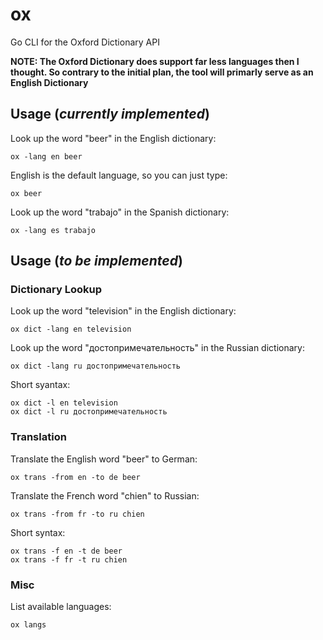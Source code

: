 # ox

Go CLI for the Oxford Dictionary API

**NOTE: The Oxford Dictionary does support far less languages then I thought. So contrary to the initial plan, the tool will primarly serve as an English Dictionary**

## Usage (*currently implemented*)

Look up the word "beer" in the English dictionary:

`ox -lang en beer`

English is the default language, so you can just type:

`ox beer`

Look up the word "trabajo" in the Spanish dictionary:

`ox -lang es trabajo`

## Usage (*to be implemented*)

### Dictionary Lookup

Look up the word "television" in the English dictionary:

`ox dict -lang en television`

Look up the word "достопримечательность" in the Russian dictionary:

`ox dict -lang ru достопримечательность`

Short syantax:

```
ox dict -l en television
ox dict -l ru достопримечательность
```

### Translation

Translate the English word "beer" to German:

`ox trans -from en -to de beer`

Translate the French word "chien" to Russian:

`ox trans -from fr -to ru chien`

Short syntax:

```
ox trans -f en -t de beer
ox trans -f fr -t ru chien
```

### Misc

List available languages:

`ox langs`
